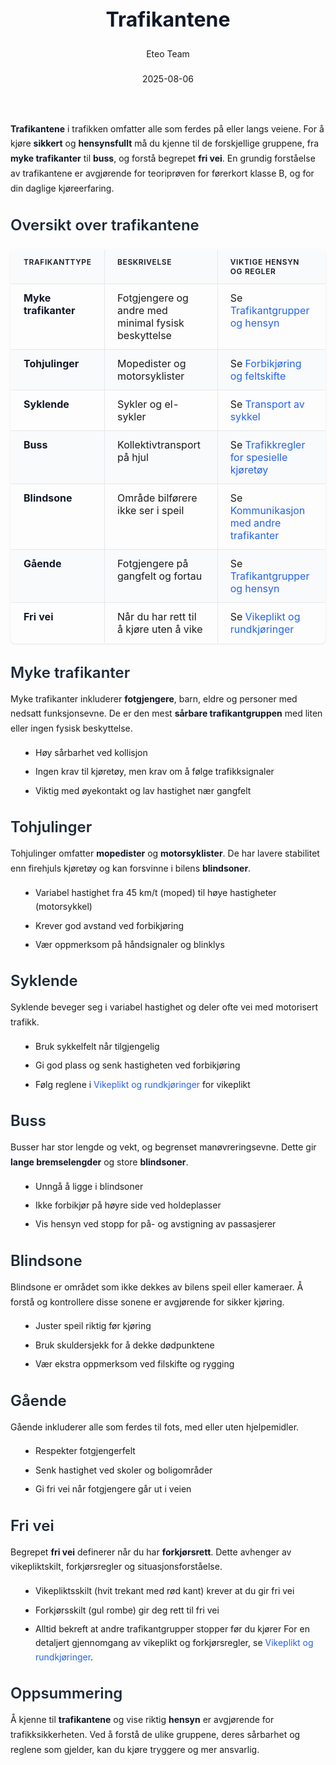 ﻿---
title: "Trafikantene"
date: 2025-08-06
draft: false
author: "Eteo Team"
description: "Guide to Trafikantene for Norwegian driving theory exam."
categories: ["Driving Theory"]
tags: ["driving", "theory", "safety"]
featured_image: "/blog/trafikantene/trafikantene-image.svg"
---
<style>
/* Base text styling */
.article-content {
  font-family: 'Inter', -apple-system, BlinkMacSystemFont, 'Segoe UI', Roboto, Oxygen, Ubuntu, Cantarell, 'Open Sans', 'Helvetica Neue', sans-serif;
  line-height: 1.6;
  color: #1f2937;
  font-size: 16px;
}
/* Headers */
h1 {
  font-size: 2rem;
  font-weight: 700;
  margin: 2rem 0 1.5rem;
  color: #111827;
}
h2 {
  font-size: 1.5rem;
  font-weight: 600;
  margin: 2rem 0 1rem;
  color: #1f2937;
}
h3 {
  font-size: 1.25rem;
  font-weight: 600;
  margin: 1.5rem 0 0.75rem;
  color: #374151;
}
/* Paragraphs */
p {
  margin: 1rem 0;
  line-height: 1.7;
}
/* Lists */
ul, ol {
  margin: 1rem 0 1rem 1.5rem;
  padding-left: 1rem;
}
li {
  margin-bottom: 0.5rem;
  line-height: 1.6;
}
/* Bold and emphasis text */
strong, b {
  font-weight: 700 !important;
  color: #111827;
}
em, i {
  font-style: italic;
  color: #374151;
}
strong em, b i, em strong, i b {
  font-weight: 700 !important;
  font-style: italic;
  color: #111827;
}
/* Links */
a {
  color: #2563eb;
  text-decoration: none;
  transition: color 0.2s ease;
}
a:hover {
  color: #1d4ed8;
  text-decoration: underline;
}
/* Code blocks */
pre, code {
  font-family: 'SFMono-Regular', Consolas, 'Liberation Mono', Menlo, monospace;
  background-color: #f3f4f6;
  border-radius: 0.375rem;
  font-size: 0.875em;
}
pre {
  padding: 1rem;
  overflow-x: auto;
  margin: 1rem 0;
}
code {
  padding: 0.2em 0.4em;
}
/* Blockquotes */
blockquote {
  border-left: 4px solid #e5e7eb;
  margin: 1.5rem 0;
  padding: 0.75rem 1rem 0.75rem 1.5rem;
  background-color: #f9fafb;
  color: #4b5563;
  font-style: italic;
}
/* Tables */
table {
  margin: 1.5rem auto !important;
  border-collapse: collapse !important;
  width: 100% !important;
  max-width: 100%;
  box-shadow: 0 1px 3px rgba(0,0,0,0.1) !important;
  border-radius: 0.5rem !important;
  overflow: hidden !important;
  border: 1px solid #e5e7eb !important;
  display: table !important;
}
th, td {
  padding: 0.75rem 1.25rem !important;
  text-align: left !important;
  border: 1px solid #e5e7eb !important;
  vertical-align: top;
}
th {
  background-color: #f9fafb !important;
  font-weight: 600 !important;
  color: #111827 !important;
  text-transform: uppercase !important;
  font-size: 0.75rem !important;
  letter-spacing: 0.05em !important;
}
tr:nth-child(even) {
  background-color: #f9fafb !important;
}
tr:hover {
  background-color: #f3f4f6 !important;
}
/* Responsive adjustments */
@media (max-width: 768px) {
  .article-content {
    font-size: 15px;
  }
  h1 { font-size: 1.75rem; }
  h2 { font-size: 1.375rem; }
  h3 { font-size: 1.125rem; }
  table {
    display: block !important;
    overflow-x: auto !important;
    -webkit-overflow-scrolling: touch;
  }
}
</style>
**Trafikantene** i trafikken omfatter alle som ferdes på eller langs veiene. For å kjøre **sikkert** og **hensynsfullt** må du kjenne til de forskjellige gruppene, fra **myke trafikanter** til **buss**, og forstå begrepet **fri vei**.
En grundig forståelse av trafikantene er avgjørende for teoriprøven for førerkort klasse B, og for din daglige kjøreerfaring.
## Oversikt over trafikantene
| Trafikanttype        | Beskrivelse                                         | Viktige hensyn og regler                                                                                  |
|----------------------|-----------------------------------------------------|-----------------------------------------------------------------------------------------------------------|
| **Myke trafikanter** | Fotgjengere og andre med minimal fysisk beskyttelse | Se [Trafikantgrupper og hensyn](/blogs/teori/trafikantgrupper-og-hensyn "Trafikantgrupper og hensyn - Oversikt over trafikantgrupper og viktige hensyn")     |
| **Tohjulinger**      | Mopedister og motorsyklister                        | Se [Forbikjøring og feltskifte](/blogs/teori/forbikjoring-og-feltskifte "Forbikjøring og feltskifte - Komplett guide til sikker forbikjøring og feltskifte")     |
| **Syklende**         | Sykler og el-sykler                                  | Se [Transport av sykkel](/blogs/teori/transport-av-sykkel "Transport av sykkel - Guide til trygg transport av sykkel på bil i Norge") |
| **Buss**             | Kollektivtransport på hjul                           | Se [Trafikkregler for spesielle kjøretøy](/blogs/teori/trafikkregler-for-spesielle-kjoretoy "Trafikkregler for spesielle kjøretøy - Prioritet, fart og sikkerhet") |
| **Blindsone**        | Område bilførere ikke ser i speil                    | Se [Kommunikasjon med andre trafikanter](/blogs/teori/kommunikasjon-med-andre-trafikanter "Kommunikasjon med andre trafikanter - Øyekontakt, signaler og forståelse") |
| **Gående**           | Fotgjengere på gangfelt og fortau                   | Se [Trafikantgrupper og hensyn](/blogs/teori/trafikantgrupper-og-hensyn "Trafikantgrupper og hensyn - Oversikt over trafikantgrupper og viktige hensyn")     |
| **Fri vei**          | Når du har rett til å kjøre uten å vike              | Se [Vikeplikt og rundkjøringer](/blogs/teori/vikeplikt-og-rundkjoringer "Vikeplikt og rundkjøringer - Komplett guide til høyreregelen og rundkjøringer")   |
## Myke trafikanter
Myke trafikanter inkluderer **fotgjengere**, barn, eldre og personer med nedsatt funksjonsevne. De er den mest **sårbare trafikantgruppen** med liten eller ingen fysisk beskyttelse.
* Høy sårbarhet ved kollisjon
* Ingen krav til kjøretøy, men krav om å følge trafikksignaler
* Viktig med øyekontakt og lav hastighet nær gangfelt
## Tohjulinger
Tohjulinger omfatter **mopedister** og **motorsyklister**. De har lavere stabilitet enn firehjuls kjøretøy og kan forsvinne i bilens **blindsoner**.
* Variabel hastighet fra 45 km/t (moped) til høye hastigheter (motorsykkel)
* Krever god avstand ved forbikjøring
* Vær oppmerksom på håndsignaler og blinklys
## Syklende
Syklende beveger seg i variabel hastighet og deler ofte vei med motorisert trafikk.
* Bruk sykkelfelt når tilgjengelig
* Gi god plass og senk hastigheten ved forbikjøring
* Følg reglene i [Vikeplikt og rundkjøringer](/blogs/teori/vikeplikt-og-rundkjoringer "Vikeplikt og rundkjøringer - Komplett guide til høyreregelen og rundkjøringer") for vikeplikt
## Buss
Busser har stor lengde og vekt, og begrenset manøvreringsevne. Dette gir **lange bremselengder** og store **blindsoner**.
* Unngå å ligge i blindsoner
* Ikke forbikjør på høyre side ved holdeplasser
* Vis hensyn ved stopp for på- og avstigning av passasjerer
## Blindsone
Blindsone er området som ikke dekkes av bilens speil eller kameraer. Å forstå og kontrollere disse sonene er avgjørende for sikker kjøring.
* Juster speil riktig før kjøring
* Bruk skuldersjekk for å dekke dødpunktene
* Vær ekstra oppmerksom ved filskifte og rygging
## Gående
Gående inkluderer alle som ferdes til fots, med eller uten hjelpemidler.
* Respekter fotgjengerfelt
* Senk hastighet ved skoler og boligområder
* Gi fri vei når fotgjengere går ut i veien
## Fri vei
Begrepet **fri vei** definerer når du har **forkjørsrett**. Dette avhenger av vikepliktskilt, forkjørsregler og situasjonsforståelse.
* Vikepliktsskilt (hvit trekant med rød kant) krever at du gir fri vei
* Forkjørsskilt (gul rombe) gir deg rett til fri vei
* Alltid bekreft at andre trafikantgrupper stopper før du kjører
For en detaljert gjennomgang av vikeplikt og forkjørsregler, se [Vikeplikt og rundkjøringer](/blogs/teori/vikeplikt-og-rundkjoringer "Vikeplikt og rundkjøringer - Komplett guide til høyreregelen og rundkjøringer").
## Oppsummering
Å kjenne til **trafikantene** og vise riktig **hensyn** er avgjørende for trafikksikkerheten. Ved å forstå de ulike gruppene, deres sårbarhet og reglene som gjelder, kan du kjøre tryggere og mer ansvarlig.